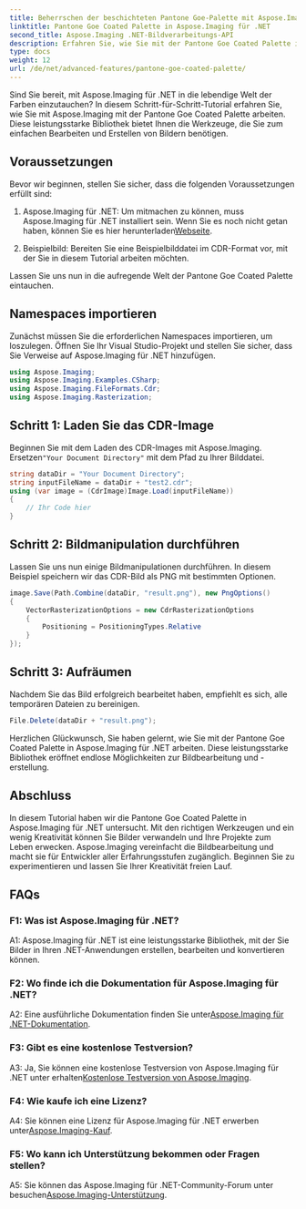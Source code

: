 ```yaml
---
title: Beherrschen der beschichteten Pantone Goe-Palette mit Aspose.Imaging für .NET
linktitle: Pantone Goe Coated Palette in Aspose.Imaging für .NET
second_title: Aspose.Imaging .NET-Bildverarbeitungs-API
description: Erfahren Sie, wie Sie mit der Pantone Goe Coated Palette in Aspose.Imaging für .NET arbeiten. Erstellen, bearbeiten und konvertieren Sie Bilder mühelos.
type: docs
weight: 12
url: /de/net/advanced-features/pantone-goe-coated-palette/
---
```

Sind Sie bereit, mit Aspose.Imaging für .NET in die lebendige Welt der Farben einzutauchen? In diesem Schritt-für-Schritt-Tutorial erfahren Sie, wie Sie mit Aspose.Imaging mit der Pantone Goe Coated Palette arbeiten. Diese leistungsstarke Bibliothek bietet Ihnen die Werkzeuge, die Sie zum einfachen Bearbeiten und Erstellen von Bildern benötigen. 

## Voraussetzungen

Bevor wir beginnen, stellen Sie sicher, dass die folgenden Voraussetzungen erfüllt sind:

1. Aspose.Imaging für .NET: Um mitmachen zu können, muss Aspose.Imaging für .NET installiert sein. Wenn Sie es noch nicht getan haben, können Sie es hier herunterladen[Webseite](https://releases.aspose.com/imaging/net/).

2. Beispielbild: Bereiten Sie eine Beispielbilddatei im CDR-Format vor, mit der Sie in diesem Tutorial arbeiten möchten.

Lassen Sie uns nun in die aufregende Welt der Pantone Goe Coated Palette eintauchen.

## Namespaces importieren

Zunächst müssen Sie die erforderlichen Namespaces importieren, um loszulegen. Öffnen Sie Ihr Visual Studio-Projekt und stellen Sie sicher, dass Sie Verweise auf Aspose.Imaging für .NET hinzufügen.

```csharp
using Aspose.Imaging;
using Aspose.Imaging.Examples.CSharp;
using Aspose.Imaging.FileFormats.Cdr;
using Aspose.Imaging.Rasterization;
```

## Schritt 1: Laden Sie das CDR-Image

 Beginnen Sie mit dem Laden des CDR-Images mit Aspose.Imaging. Ersetzen`"Your Document Directory"` mit dem Pfad zu Ihrer Bilddatei.

```csharp
string dataDir = "Your Document Directory";
string inputFileName = dataDir + "test2.cdr";
using (var image = (CdrImage)Image.Load(inputFileName))
{
    // Ihr Code hier
}
```

## Schritt 2: Bildmanipulation durchführen

Lassen Sie uns nun einige Bildmanipulationen durchführen. In diesem Beispiel speichern wir das CDR-Bild als PNG mit bestimmten Optionen.

```csharp
image.Save(Path.Combine(dataDir, "result.png"), new PngOptions()
{
    VectorRasterizationOptions = new CdrRasterizationOptions
    {
        Positioning = PositioningTypes.Relative
    }
});
```

## Schritt 3: Aufräumen

Nachdem Sie das Bild erfolgreich bearbeitet haben, empfiehlt es sich, alle temporären Dateien zu bereinigen.

```csharp
File.Delete(dataDir + "result.png");
```

Herzlichen Glückwunsch, Sie haben gelernt, wie Sie mit der Pantone Goe Coated Palette in Aspose.Imaging für .NET arbeiten. Diese leistungsstarke Bibliothek eröffnet endlose Möglichkeiten zur Bildbearbeitung und -erstellung.

## Abschluss

In diesem Tutorial haben wir die Pantone Goe Coated Palette in Aspose.Imaging für .NET untersucht. Mit den richtigen Werkzeugen und ein wenig Kreativität können Sie Bilder verwandeln und Ihre Projekte zum Leben erwecken. Aspose.Imaging vereinfacht die Bildbearbeitung und macht sie für Entwickler aller Erfahrungsstufen zugänglich. Beginnen Sie zu experimentieren und lassen Sie Ihrer Kreativität freien Lauf.

## FAQs

### F1: Was ist Aspose.Imaging für .NET?

A1: Aspose.Imaging für .NET ist eine leistungsstarke Bibliothek, mit der Sie Bilder in Ihren .NET-Anwendungen erstellen, bearbeiten und konvertieren können.

### F2: Wo finde ich die Dokumentation für Aspose.Imaging für .NET?

 A2: Eine ausführliche Dokumentation finden Sie unter[Aspose.Imaging für .NET-Dokumentation](https://reference.aspose.com/imaging/net/).

### F3: Gibt es eine kostenlose Testversion?

 A3: Ja, Sie können eine kostenlose Testversion von Aspose.Imaging für .NET unter erhalten[Kostenlose Testversion von Aspose.Imaging](https://releases.aspose.com/).

### F4: Wie kaufe ich eine Lizenz?

 A4: Sie können eine Lizenz für Aspose.Imaging für .NET erwerben unter[Aspose.Imaging-Kauf](https://purchase.aspose.com/buy).

### F5: Wo kann ich Unterstützung bekommen oder Fragen stellen?

 A5: Sie können das Aspose.Imaging für .NET-Community-Forum unter besuchen[Aspose.Imaging-Unterstützung](https://forum.aspose.com/).